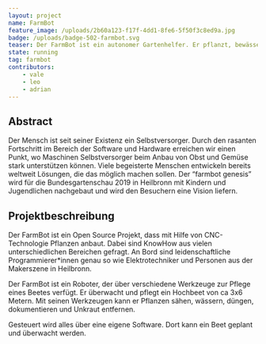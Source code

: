 ```yaml
---
layout: project
name: FarmBot
feature_image: /uploads/2b60a123-f17f-4dd1-8fe6-5f50f3c8ed9a.jpg
badge: /uploads/badge-502-farmbot.svg
teaser: Der FarmBot ist ein autonomer Gartenhelfer. Er pflanzt, bewässer und düngt ein Hochbeet. Auf der Bundesgartenschau in Heilbronn wird ein Prototyp ausgestellt sein und in Aktion zu begutachten.
state: running
tag: farmbot
contributors:
    - vale
    - leo
    - adrian
---
```


## Abstract

Der Mensch ist seit seiner Existenz ein Selbstversorger. Durch den rasanten Fortschritt im Bereich der Software und Hardware erreichen wir einen Punkt, wo Maschinen Selbstversorger beim Anbau von Obst und Gemüse stark unterstützen können. Viele begeisterte Menschen entwickeln bereits weltweit Lösungen, die das möglich machen sollen. Der “farmbot genesis” wird für die Bundesgartenschau 2019 in Heilbronn mit Kindern und Jugendlichen nachgebaut und wird den Besuchern eine Vision liefern.

## Projektbeschreibung

Der FarmBot ist ein Open Source Projekt, dass mit Hilfe von CNC-Technologie Pflanzen anbaut. Dabei sind KnowHow aus vielen unterschiedlichen Bereichen gefragt. An Bord sind leidenschaftliche Programmierer*innen genau so wie Elektrotechniker und Personen aus der Makerszene in Heilbronn.

Der FarmBot ist ein Roboter, der über verschiedene Werkzeuge zur Pflege eines Beetes verfügt. Er überwacht und pflegt ein Hochbeet von ca 3x6 Metern. 
Mit seinen Werkzeugen kann er Pflanzen sähen, wässern, düngen, dokumentieren und Unkraut entfernen.

Gesteuert wird alles über eine eigene Software. Dort kann ein Beet geplant und überwacht werden. 